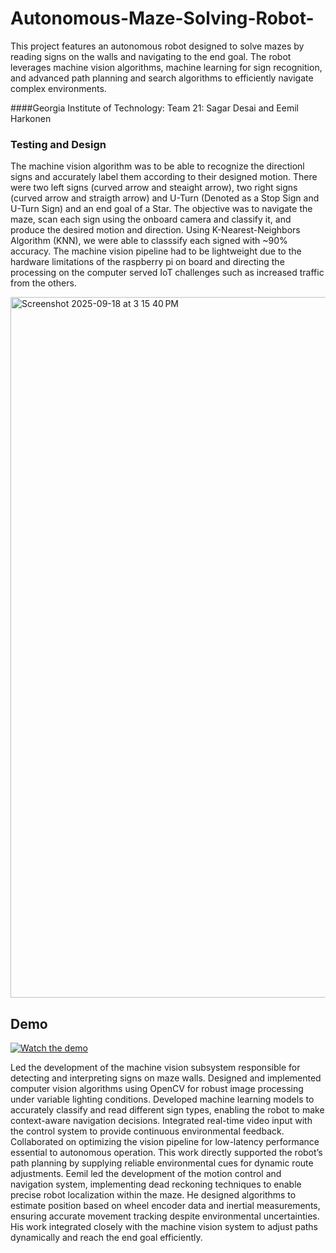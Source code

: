 # Autonomous-Maze-Solving-Robot-
This project features an autonomous robot designed to solve mazes by reading signs on the walls and navigating to the end goal. The robot leverages machine vision algorithms, machine learning for sign recognition, and advanced path planning and search algorithms to efficiently navigate complex environments.

####Georgia Institute of Technology: Team 21: Sagar Desai and Eemil Harkonen 



### Testing and Design
The machine vision algorithm was to be able to recognize the directionl signs and accurately label them according to their designed motion. There were two left signs (curved arrow and steaight arrow), two right signs (curved arrow and straigth arrow) and U-Turn (Denoted as a Stop Sign and U-Turn Sign) and an end goal of a Star. The objective was to navigate the maze, scan each sign using the onboard camera and classify it, and produce the desired motion and direction. Using K-Nearest-Neighbors Algorithm (KNN), we were able to classsify each signed with ~90% accuracy. The machine vision pipeline had to be lightweight due to the hardware limitations of the raspberry pi on board and directing the processing on the computer served IoT challenges such as increased traffic from the others.


<img width="1840" height="1121" alt="Screenshot 2025-09-18 at 3 15 40 PM" src="https://github.com/user-attachments/assets/6ad32580-4bee-446c-baed-73cf36db5188" />




## Demo


[![Watch the demo](https://img.youtube.com/vi/VIDEO_ID/0.jpg)](https://youtu.be/6Tk9iepP2Z4)



Led the development of the machine vision subsystem responsible for detecting and interpreting signs on maze walls. Designed and implemented computer vision algorithms using OpenCV for robust image processing under variable lighting conditions. Developed machine learning models to accurately classify and read different sign types, enabling the robot to make context-aware navigation decisions. Integrated real-time video input with the control system to provide continuous environmental feedback. Collaborated on optimizing the vision pipeline for low-latency performance essential to autonomous operation. This work directly supported the robot’s path planning by supplying reliable environmental cues for dynamic route adjustments. Eemil led the development of the motion control and navigation system, implementing dead reckoning techniques to enable precise robot localization within the maze. He designed algorithms to estimate position based on wheel encoder data and inertial measurements, ensuring accurate movement tracking despite environmental uncertainties. His work integrated closely with the machine vision system to adjust paths dynamically and reach the end goal efficiently. 
